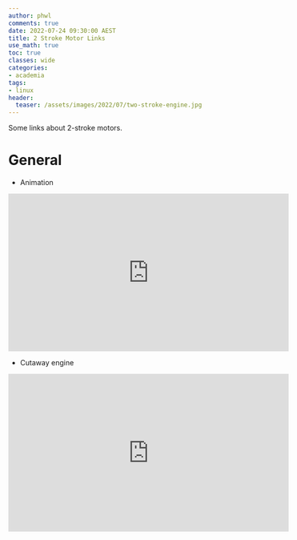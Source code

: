 ```yaml
---
author: phwl
comments: true
date: 2022-07-24 09:30:00 AEST
title: 2 Stroke Motor Links
use_math: true
toc: true
classes: wide
categories:
- academia
tags:
- linux
header:
  teaser: /assets/images/2022/07/two-stroke-engine.jpg
---
```


Some links about 2-stroke motors.


# General

* Animation

<iframe width="560" height="315" src="https://www.youtube.com/embed/Z6YC3I54so4" title="YouTube video player" frameborder="0" allow="accelerometer; autoplay; clipboard-write; encrypted-media; gyroscope; picture-in-picture" allowfullscreen></iframe>

* Cutaway engine

<iframe width="560" height="315" src="https://www.youtube.com/embed/kgy98u5fdbo" title="YouTube video player" frameborder="0" allow="accelerometer; autoplay; clipboard-write; encrypted-media; gyroscope; picture-in-picture" allowfullscreen></iframe>
